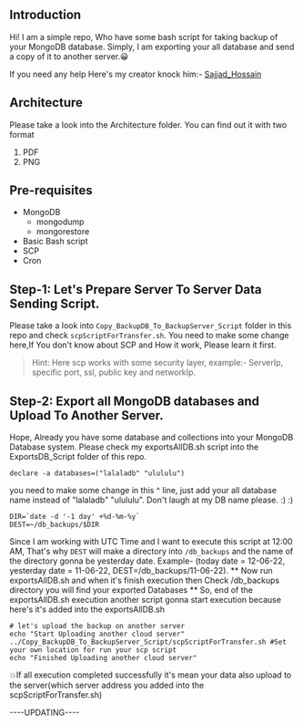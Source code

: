 ## Introduction
Hi! I am a simple repo, Who have some bash script for taking backup of your MongoDB database.
Simply, I am exporting your all database and send a copy of it to another server.😀

If you need any help Here's my creator knock him:- [Sajjad_Hossain](https://twitter.com/SajjadH40513194)

## Architecture
Please take a look into the Architecture folder. You can find out it with two format
1. PDF
2. PNG

## Pre-requisites
* MongoDB
    * mongodump
    * mongorestore
* Basic Bash script
* SCP
* Cron

<!-- ## Step-1: Export all MongoDB databases.
Hope, Already you some database and collections into your mechine MongoDB.
Please check my exportsAllDB.sh script into the ExportsDB_Script folder of this repo.

```
declare -a databases=("lalaladb" "ulululu")
```
you need to make some change in this ^ line, just add your all database name instead of "lalaladb" "ulululu". Don't laugh at my DB name please. :) :)


## Step-2: Export all MongoDB databases. -->
## Step-1: Let's Prepare Server To Server Data Sending Script.
Please take a look into `Copy_BackupDB_To_BackupServer_Script` folder in this repo and
check `scpScriptForTransfer.sh`.
You need to make some change here,If You don't know about SCP and How it work, Please learn it first.
> Hint: Here scp works with some security layer, example:- ServerIp, specific port, ssl, public key and networkIp.
## Step-2: Export all MongoDB databases and Upload To Another Server.
Hope, Already you have some database and collections into your MongoDB Database system. Please check my exportsAllDB.sh script into the ExportsDB_Script folder of this repo.

```
declare -a databases=("lalaladb" "ulululu")
```
you need to make some change in this ^ line, just add your all database name instead of "lalaladb" "ulululu". Don't laugh at my DB name please. :) :)
```
DIR=`date -d '-1 day' +%d-%m-%y`
DEST=~/db_backups/$DIR
```
Since I am working with UTC Time and I want to execute this script at 12:00 AM, That's why `DEST` will make a directory into `/db_backups` and the name of the directory gonna be yesterday date. 
Example- (today date = 12-06-22, yesterday date = 11-06-22, DEST=/db_backups/11-06-22).
** Now run exportsAllDB.sh and when it's finish execution then Check /db_backups directory you will find your exported Databases **
So, end of the exportsAllDB.sh execution another script gonna start execution because here's it's added into the exportsAllDB.sh
```
# let's upload the backup on another server
echo "Start Uploading another cloud server"
../Copy_BackupDB_To_BackupServer_Script/scpScriptForTransfer.sh #Set your own location for run your scp script
echo "Finished Uploading another cloud server"
```
💥If all execution completed successfully it's mean your data also upload to the server(which server address you added into the scpScriptForTransfer.sh)

----UPDATING----


